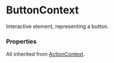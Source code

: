 # ButtonContext

Interactive element, representing a button.

### Properties
All inherited from [ActionContext](ActionContext).